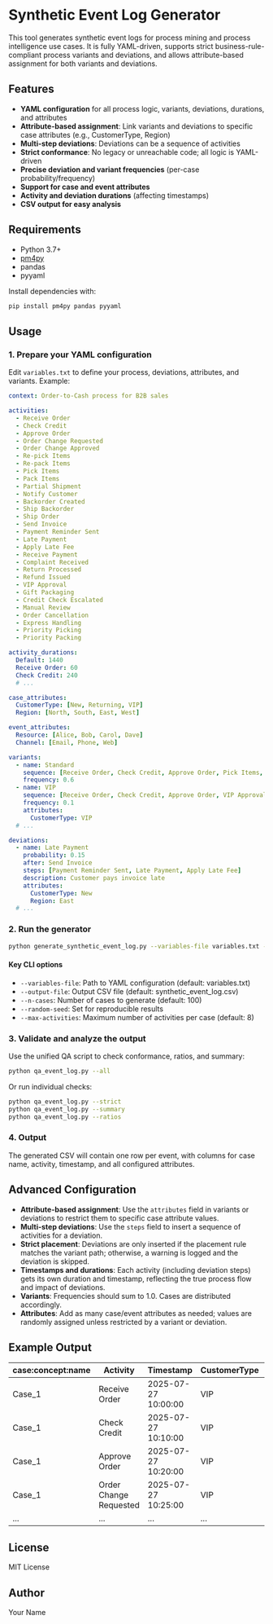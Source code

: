 
# Synthetic Event Log Generator

This tool generates synthetic event logs for process mining and process intelligence use cases. It is fully YAML-driven, supports strict business-rule-compliant process variants and deviations, and allows attribute-based assignment for both variants and deviations.

## Features
- **YAML configuration** for all process logic, variants, deviations, durations, and attributes
- **Attribute-based assignment**: Link variants and deviations to specific case attributes (e.g., CustomerType, Region)
- **Multi-step deviations**: Deviations can be a sequence of activities
- **Strict conformance**: No legacy or unreachable code; all logic is YAML-driven
- **Precise deviation and variant frequencies** (per-case probability/frequency)
- **Support for case and event attributes**
- **Activity and deviation durations** (affecting timestamps)
- **CSV output for easy analysis**

## Requirements
- Python 3.7+
- [pm4py](https://pypi.org/project/pm4py/)
- pandas
- pyyaml

Install dependencies with:
```bash
pip install pm4py pandas pyyaml
```

## Usage

### 1. Prepare your YAML configuration

Edit `variables.txt` to define your process, deviations, attributes, and variants. Example:

```yaml
context: Order-to-Cash process for B2B sales

activities:
  - Receive Order
  - Check Credit
  - Approve Order
  - Order Change Requested
  - Order Change Approved
  - Re-pick Items
  - Re-pack Items
  - Pick Items
  - Pack Items
  - Partial Shipment
  - Notify Customer
  - Backorder Created
  - Ship Backorder
  - Ship Order
  - Send Invoice
  - Payment Reminder Sent
  - Late Payment
  - Apply Late Fee
  - Receive Payment
  - Complaint Received
  - Return Processed
  - Refund Issued
  - VIP Approval
  - Gift Packaging
  - Credit Check Escalated
  - Manual Review
  - Order Cancellation
  - Express Handling
  - Priority Picking
  - Priority Packing

activity_durations:
  Default: 1440
  Receive Order: 60
  Check Credit: 240
  # ...

case_attributes:
  CustomerType: [New, Returning, VIP]
  Region: [North, South, East, West]

event_attributes:
  Resource: [Alice, Bob, Carol, Dave]
  Channel: [Email, Phone, Web]

variants:
  - name: Standard
    sequence: [Receive Order, Check Credit, Approve Order, Pick Items, Pack Items, Ship Order, Send Invoice, Receive Payment]
    frequency: 0.6
  - name: VIP
    sequence: [Receive Order, Check Credit, Approve Order, VIP Approval, Gift Packaging, Pick Items, Pack Items, Ship Order, Send Invoice, Receive Payment]
    frequency: 0.1
    attributes:
      CustomerType: VIP
  # ...

deviations:
  - name: Late Payment
    probability: 0.15
    after: Send Invoice
    steps: [Payment Reminder Sent, Late Payment, Apply Late Fee]
    description: Customer pays invoice late
    attributes:
      CustomerType: New
      Region: East
  # ...
```

### 2. Run the generator

```bash
python generate_synthetic_event_log.py --variables-file variables.txt --output-file synthetic_event_log.csv --n-cases 1000 --random-seed 42 --max-activities 20
```

#### Key CLI options
- `--variables-file`: Path to YAML configuration (default: variables.txt)
- `--output-file`: Output CSV file (default: synthetic_event_log.csv)
- `--n-cases`: Number of cases to generate (default: 100)
- `--random-seed`: Set for reproducible results
- `--max-activities`: Maximum number of activities per case (default: 8)

### 3. Validate and analyze the output

Use the unified QA script to check conformance, ratios, and summary:

```bash
python qa_event_log.py --all
```
Or run individual checks:
```bash
python qa_event_log.py --strict
python qa_event_log.py --summary
python qa_event_log.py --ratios
```

### 4. Output

The generated CSV will contain one row per event, with columns for case name, activity, timestamp, and all configured attributes.

## Advanced Configuration
- **Attribute-based assignment**: Use the `attributes` field in variants or deviations to restrict them to specific case attribute values.
- **Multi-step deviations**: Use the `steps` field to insert a sequence of activities for a deviation.
- **Strict placement**: Deviations are only inserted if the placement rule matches the variant path; otherwise, a warning is logged and the deviation is skipped.
- **Timestamps and durations**: Each activity (including deviation steps) gets its own duration and timestamp, reflecting the true process flow and impact of deviations.
- **Variants**: Frequencies should sum to 1.0. Cases are distributed accordingly.
- **Attributes**: Add as many case/event attributes as needed; values are randomly assigned unless restricted by a variant or deviation.

## Example Output
| case:concept:name | Activity                | Timestamp           | CustomerType | Region | Resource | Channel |
|-------------------|-------------------------|---------------------|--------------|--------|----------|---------|
| Case_1            | Receive Order           | 2025-07-27 10:00:00 | VIP          | North  | Alice    | Email   |
| Case_1            | Check Credit            | 2025-07-27 10:10:00 | VIP          | North  | Bob      | Phone   |
| Case_1            | Approve Order           | 2025-07-27 10:20:00 | VIP          | North  | Carol    | Web     |
| Case_1            | Order Change Requested  | 2025-07-27 10:25:00 | VIP          | North  | Dave     | Email   |
| ...               | ...                     | ...                 | ...          | ...    | ...      | ...     |

## License
MIT License

## Author
Your Name
